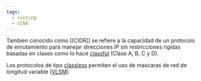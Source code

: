 ```yaml
---
tags:
  - routing
  - CCNA
---
```

Tambien conocido como [[CIDR]] se refiere a la capacidad de un protocolo de enrutamiento para manejar direcciones IP sin restricciones rigidas basadas en clases como lo hace [classful](classful.md) (Clase A, B, C y D). 

Los protocolos de tipo [classless]() permiten el uso de mascaras de red de longitud variable ([VLSM](VLSM.md)). 